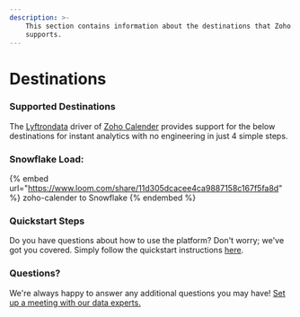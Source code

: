 ```yaml
---
description: >-
    This section contains information about the destinations that Zoho Calender
    supports.
---
```


# Destinations

### Supported Destinations

The [Lyftrondata](https://www.lyftrondata.com/) driver of [Zoho Calender](https://www.lyftrondata.com/integration/zoho-calender/) provides support for the below destinations for instant analytics with no engineering in just 4 simple steps.

### Snowflake Load:

{% embed url="https://www.loom.com/share/11d305dcacee4ca9887158c167f5fa8d" %}
zoho-calender to Snowflake
{% endembed %}

### Quickstart Steps

Do you have questions about how to use the platform? Don't worry; we've got you covered. Simply follow the quickstart instructions [here](../../../quickstart-steps.md).

### Questions? <a href="#questions" id="questions"></a>

We're always happy to answer any additional questions you may have! [Set up a meeting with our data experts.](https://www.lyftrondata.com/book-a-meeting/)
